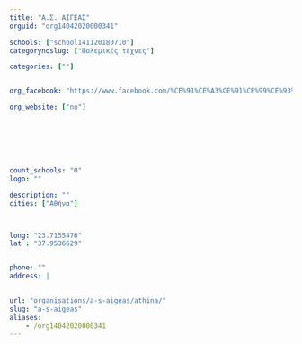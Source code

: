 ```yaml
---
title: "Α.Σ. ΑΙΓΕΑΣ"
orguid: "org14042020000341"

schools: ["school141120180710"]
categorynoslug: ["Πολεμικές τέχνες"]

categories: [""]


org_facebook: "https://www.facebook.com/%CE%91%CE%A3%CE%91%CE%99%CE%93%CE%95%CE%91%CE%A3-663741337096496/"

org_website: ["no"]







count_schools: "0"
logo: ""

description: ""
cities: ["Αθήνα"]



long: "23.7155476"
lat : "37.9536629"


phone: ""
address: |
    

url: "organisations/a-s-aigeas/athina/"
slug: "a-s-aigeas"
aliases:
    - /org14042020000341
---
```



